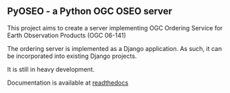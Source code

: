 PyOSEO - a Python OGC OSEO server
---------------------------------

This project aims to create a server implementing OGC Ordering Service for
Earth Observation Products (OGC 06-141)

The ordering server is implemented as a Django application. As such, it can be
incorporated into existing Django projects.

It is still in heavy development.

Documentation is available at [readthedocs][]

[readthedocs]: http://pyoseo.readthedocs.org
